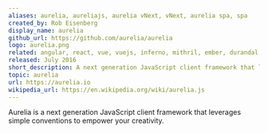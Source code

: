 ```yaml
---
aliases: aurelia, aureliajs, aurelia vNext, vNext, aurelia spa, spa
created_by: Rob Eisenberg
display_name: aurelia
github_url: https://github.com/aurelia/aurelia
logo: aurelia.png
related: angular, react, vue, vuejs, inferno, mithril, ember, durandal, meteor, meteors
released: July 2016
short_description: A next generation JavaScript client framework that leverages simple conventions to empower your creativity.
topic: aurelia
url: https://aurelia.io
wikipedia_url: https://en.wikipedia.org/wiki/aurelia.js
---
```

Aurelia is a next generation JavaScript client framework that leverages simple conventions to empower your creativity.